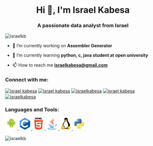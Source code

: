 <h1 align="center">Hi 👋, I'm Israel Kabesa</h1>
<h3 align="center">A passionate data analyst from Israel</h3>

<p align="left"> <img src="https://komarev.com/ghpvc/?username=israelkb&label=Profile%20views&color=0e75b6&style=flat" alt="israelkb" /> </p>

- 🔭 I’m currently working on **Assembler Generator**

- 🌱 I’m currently learning **python, c, java student at open university**

- 📫 How to reach me **israelkabesa@gmail.com**

<h3 align="left">Connect with me:</h3>
<p align="left">
<a href="https://linkedin.com/in/israel-kabesa" target="blank"><img align="center" src="https://raw.githubusercontent.com/rahuldkjain/github-profile-readme-generator/master/src/images/icons/Social/linked-in-alt.svg" alt="israel kabesa" height="30" width="40" /></a>
<a href="https://fb.com/israel kabesa" target="blank"><img align="center" src="https://raw.githubusercontent.com/rahuldkjain/github-profile-readme-generator/master/src/images/icons/Social/facebook.svg" alt="israel kabesa" height="30" width="40" /></a>
<a href="https://instagram.com/israelkabesa" target="blank"><img align="center" src="https://raw.githubusercontent.com/rahuldkjain/github-profile-readme-generator/master/src/images/icons/Social/instagram.svg" alt="israelkabesa" height="30" width="40" /></a>
<a href="https://www.leetcode.com/israel kabesa" target="blank"><img align="center" src="https://raw.githubusercontent.com/rahuldkjain/github-profile-readme-generator/master/src/images/icons/Social/leet-code.svg" alt="israel kabesa" height="30" width="40" /></a>
<a href="https://discord.gg/israelkabesa" target="blank"><img align="center" src="https://raw.githubusercontent.com/rahuldkjain/github-profile-readme-generator/master/src/images/icons/Social/discord.svg" alt="israelkabesa" height="30" width="40" /></a>
</p>

<h3 align="left">Languages and Tools:</h3>
<p align="left"> <a href="https://developer.android.com" target="_blank" rel="noreferrer"> <img src="https://raw.githubusercontent.com/devicons/devicon/master/icons/android/android-original-wordmark.svg" alt="android" width="40" height="40"/> </a> <a href="https://www.cprogramming.com/" target="_blank" rel="noreferrer"> <img src="https://raw.githubusercontent.com/devicons/devicon/master/icons/c/c-original.svg" alt="c" width="40" height="40"/> </a> <a href="https://www.w3.org/html/" target="_blank" rel="noreferrer"> <img src="https://raw.githubusercontent.com/devicons/devicon/master/icons/html5/html5-original-wordmark.svg" alt="html5" width="40" height="40"/> </a> <a href="https://www.java.com" target="_blank" rel="noreferrer"> <img src="https://raw.githubusercontent.com/devicons/devicon/master/icons/java/java-original.svg" alt="java" width="40" height="40"/> </a> <a href="https://www.linux.org/" target="_blank" rel="noreferrer"> <img src="https://raw.githubusercontent.com/devicons/devicon/master/icons/linux/linux-original.svg" alt="linux" width="40" height="40"/> </a> <a href="https://www.python.org" target="_blank" rel="noreferrer"> <img src="https://raw.githubusercontent.com/devicons/devicon/master/icons/python/python-original.svg" alt="python" width="40" height="40"/> </a> </p>

<p><img align="center" src="https://github-readme-streak-stats.herokuapp.com/?user=israelkb&" alt="israelkb" /></p>
